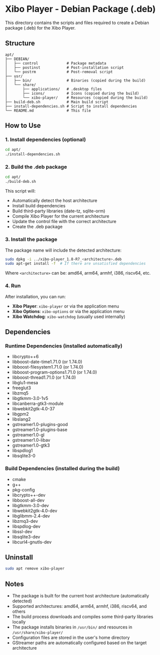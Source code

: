 # Xibo Player - Debian Package (.deb)

This directory contains the scripts and files required to create a Debian package (.deb) for the Xibo Player.

## Structure

```
apt/
├── DEBIAN/
│   ├── control             # Package metadata
│   ├── postinst            # Post-installation script
│   └── postrm              # Post-removal script
├── usr/
│   ├── bin/                # Binaries (copied during the build)
│   └── share/
│       ├── applications/   # .desktop files
│       ├── icons/          # Icons (copied during the build)
│       └── xibo-player/    # Resources (copied during the build)
├── build-deb.sh            # Main build script
├── install-dependencies.sh # Script to install dependencies
└── README.md               # This file
```

## How to Use

### 1. Install dependencies (optional)

```bash
cd apt/
./install-dependencies.sh
```

### 2. Build the .deb package

```bash
cd apt/
./build-deb.sh
```

This script will:
- Automatically detect the host architecture
- Install build dependencies
- Build third-party libraries (date-tz, sqlite-orm)
- Compile Xibo Player for the current architecture
- Update the control file with the correct architecture
- Create the .deb package

### 3. Install the package

The package name will include the detected architecture:

```bash
sudo dpkg -i ../xibo-player_1.8-R7_<architecture>.deb
sudo apt-get install -f  # If there are unsatisfied dependencies
```

Where `<architecture>` can be: amd64, arm64, armhf, i386, riscv64, etc.

### 4. Run

After installation, you can run:

- **Xibo Player**: `xibo-player` or via the application menu
- **Xibo Options**: `xibo-options` or via the application menu
- **Xibo Watchdog**: `xibo-watchdog` (usually used internally)

## Dependencies

### Runtime Dependencies (installed automatically)
- libcrypto++6
- libboost-date-time1.71.0 (or 1.74.0)
- libboost-filesystem1.71.0 (or 1.74.0)
- libboost-program-options1.71.0 (or 1.74.0)
- libboost-thread1.71.0 (or 1.74.0)
- libglu1-mesa
- freeglut3
- libzmq5
- libgtkmm-3.0-1v5
- libcanberra-gtk3-module
- libwebkit2gtk-4.0-37
- libgpm2
- libslang2
- gstreamer1.0-plugins-good
- gstreamer1.0-plugins-base
- gstreamer1.0-gl
- gstreamer1.0-libav
- gstreamer1.0-gtk3
- libspdlog1
- libsqlite3-0

### Build Dependencies (installed during the build)
- cmake
- g++
- pkg-config
- libcrypto++-dev
- libboost-all-dev
- libgtkmm-3.0-dev
- libwebkit2gtk-4.0-dev
- libglibmm-2.4-dev
- libzmq3-dev
- libspdlog-dev
- libssl-dev
- libsqlite3-dev
- libcurl4-gnutls-dev

## Uninstall

```bash
sudo apt remove xibo-player
```

## Notes

- The package is built for the current host architecture (automatically detected)
- Supported architectures: amd64, arm64, armhf, i386, riscv64, and others
- The build process downloads and compiles some third-party libraries locally
- The package installs binaries in `/usr/bin/` and resources in `/usr/share/xibo-player/`
- Configuration files are stored in the user's home directory
- GStreamer paths are automatically configured based on the target architecture
